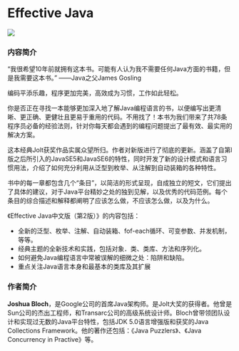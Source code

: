 # Effective Java
![](http://7xs5l8.com1.z0.glb.clouddn.com/10dfa9ec8a1363273f7c3b24938fa0ec08fac710.jpg)

### 内容简介
“我很希望10年前就拥有这本书。可能有人认为我不需要任何Java方面的书籍，但是我需要这本书。”   ——Java之父James Gosling

编码平添乐趣，程序更加完美，高效成为习惯，工作如此轻松。

你是否正在寻找一本能够更加深入地了解Java编程语言的书，以便编写出更清晰、更正确、更健壮且更易于重用的代码。不用找了！本书为我们带来了共78条程序员必备的经验法则，针对你每天都会遇到的编程问题提出了最有效、最实用的解决方案。

这本经典Jolt获奖作品实属众望所归。作者对新版进行了彻底的更新。涵盖了自第l版之后所引入的JavaSE5和JavaSE6的特性，同时开发了新的设计模式和语言习惯用法，介绍了如何充分利用从泛型到枚举、从注解到自动装箱的各种特性。

书中的每一章都包含几个“条目”，以简洁的形式呈现，自成独立的短文，它们提出了具体的建议，对于Java平台精妙之处的独到见解，以及优秀的代码范例。每个条目的综合描述和解释都阐明了应该怎么做，不应该怎么做，以及为什么。

《Effective Java中文版（第2版）》的内容包括：
* 全新的泛型、枚举、注解、自动装箱、fof-each循环、可变参数、并发机制，等等。
* 经典主题的全新技术和实践，包括对象．类、类库、方法和序列化。
* 如何避免Java编程语言中常被误解的细微之处：陷阱和缺陷。
* 重点关注Java语言本身和最基本的类库及其扩展

### 作者简介
**Joshua Bloch**，是Google公司的首席Java架构师。是Jolt大奖的获得者。他曾是Sun公司的杰出工程师，和Transarc公司的高级系统设计师。Bloch曾带领团队设计和实现过无数的Java平台特性，包括JDK 5.0语言增强版和获奖的Java Collections Framework。他的著作还包括：《Java Puzzlers》、《Java Concurrency in Practive》等。
